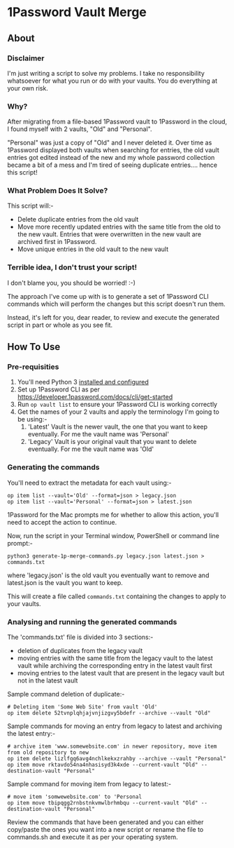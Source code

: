 # 1Password Vault Merge

## About

### Disclaimer
I'm just writing a script to solve my problems. I take no responsibility whatsoever for what you run or do with your vaults. You do everything at your own risk.

### Why?
After migrating from a file-based 1Password vault to 1Password in the cloud, I found myself with 2 vaults, "Old" and "Personal".

"Personal" was just a copy of "Old" and I never deleted it. Over time as 1Password displayed both vaults when searching for entries, the old vault entries got edited instead of the new and my whole password collection became a bit of a mess and I'm tired of seeing duplicate entries.... hence this script!

### What Problem Does It Solve?
This script will:-
* Delete duplicate entries from the old vault
* Move more recently updated entries with the same title from the old to the new vault. Entries that were overwritten in the new vault are archived first in 1Password.
* Move unique entries in the old vault to the new vault


### Terrible idea, I don't trust your script!
I don't blame you, you should be worried! :-)

The approach I've come up with is to generate a set of 1Password CLI commands which will perform the changes but this script doesn't run them.

Instead, it's left for you, dear reader, to review and execute the generated script in part or whole as you see fit.

## How To Use

### Pre-requisities

1. You'll need Python 3 [installed and configured](https://wiki.python.org/moin/BeginnersGuide/Download)
2. Set up 1Password CLI as per https://developer.1password.com/docs/cli/get-started
2. Run `op vault list` to ensure your 1Password CLI is working correctly
3. Get the names of your 2 vaults and apply the terminology I'm going to be using:- 
   1. 'Latest' Vault is the newer vault, the one that you want to keep eventually. For me the vault name was 'Personal'
   2. 'Legacy' Vault is your original vault that you want to delete eventually. For me the vault name was 'Old'

### Generating the commands

You'll need to extract the metadata for each vault using:-
```
op item list --vault='Old' --format=json > legacy.json
op item list --vault='Personal' --format=json > latest.json
``` 
1Password for the Mac prompts me for whether to allow this action, you'll need to accept the action to continue.

Now, run the script in your Terminal window, PowerShell or command line prompt:-

```
python3 generate-1p-merge-commands.py legacy.json latest.json > commands.txt
```
where 'legacy.json' is the old vault you eventually want to remove and latest.json is the vault you want to keep.

This will create a file called `commands.txt` containing the changes to apply to your vaults.

### Analysing and running the generated commands

The 'commands.txt' file is divided into 3 sections:-
* deletion of duplicates from the legacy vault
* moving entries with the same title from the legacy vault to the latest vault while archiving the corresponding entry in the latest vault first
* moving entries to the latest vault that are present in the legacy vault but not in the latest vault

Sample command deletion of duplicate:-
```
# Deleting item 'Some Web Site' from vault 'Old'
op item delete 52tvnplqhjajvnjizgvy5bdefr --archive --vault "Old"
```

Sample commands for moving an entry from legacy to latest and archiving the latest entry:-
```
# archive item 'www.somewebsite.com' in newer repository, move item from old repository to new
op item delete lizlfgq6avg4nchlkekxzrahby --archive --vault "Personal"
op item move rktavdo54na4nhasisyd3k4xde --current-vault "Old" --destination-vault "Personal"
```

Sample command for moving item from legacy to latest:-
```
# move item 'somwewebsite.com' to 'Personal
op item move tbipqgg2rnbstnkvmwlbrhmbqu --current-vault "Old" --destination-vault "Personal"
```

Review the commands that have been generated and you can either copy/paste the ones you want into a new script or rename the file to commands.sh and execute it as per your operating system.
